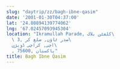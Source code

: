 ```yaml
---
slug: "daytrip/zz/bagh-ibne-qasim"
date: '2001-01-30T04:37:00'
lat: '24.80894139774062'
lng: '67.02457093945304'
location: "Ikramullah Parade, کلفٹن بلاک\
  \ 3, صدر ٹاؤن, ضلع کر\
  اچی, کراچی ڈویژن\
  , 75600, پاکستان"
title: Bagh Ibne Qasim
---
```



